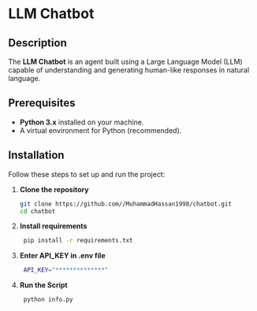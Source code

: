 # LLM Chatbot

## Description

The **LLM Chatbot** is an agent built using a Large Language Model (LLM) capable of understanding and generating human-like responses in natural language. 

## Prerequisites

- **Python 3.x** installed on your machine.
- A virtual environment for Python (recommended).

## Installation

Follow these steps to set up and run the project:

1. **Clone the repository**

   ```bash
   git clone https://github.com//MuhammadHassan1998/chatbot.git
   cd chatbot

2. **Install requirements**

   ```bash
    pip install -r requirements.txt

3. **Enter API_KEY in .env file**

   ```bash
    API_KEY="**************"

4. **Run the Script**

   ```bash
    python info.py
   
   
   
